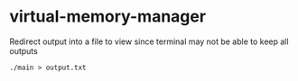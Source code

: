 # virtual-memory-manager

Redirect output into a file to view since terminal may not be able to keep all outputs

```
./main > output.txt
```
